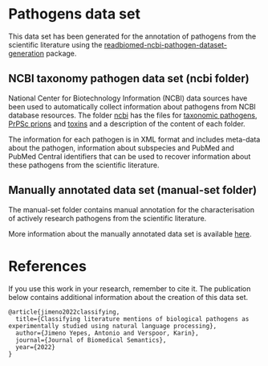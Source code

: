 # Pathogens data set

This data set has been generated for the annotation of pathogens from the scientific literature using the [readbiomed-ncbi-pathogen-dataset-generation](https://github.com/READ-BioMed/readbiomed-ncbi-pathogen-dataset-generation)
package.

## NCBI taxonomy pathogen data set (ncbi folder)

National Center for Biotechnology Information (NCBI) data sources have been used to automatically collect information about pathogens from NCBI database resources. The folder [ncbi](./ncbi) has the files for [taxonomic pathogens](./ncbi/ncbi-pathogens-data), [PrPSc prions](./ncbi/prpsc-ncbi-data) and [toxins](./ncbi/toxin-ncbi-data) and a description of the content of each folder.

The information for each pathogen is in XML format and includes meta-data about the pathogen, information about subspecies and PubMed and PubMed Central identifiers that can be used to recover information about these pathogens from the scientific literature.

## Manually annotated data set (manual-set folder)

The manual-set folder contains manual annotation for the characterisation of actively research pathogens from the scientific literature.

More information about the manually annotated data set is available [here](./manual-set).

# References

If you use this work in your research, remember to cite it. The publication below contains additional information about the creation of this data set.

```
@article{jimeno2022classifying,
  title={Classifying literature mentions of biological pathogens as experimentally studied using natural language processing},
  author={Jimeno Yepes, Antonio and Verspoor, Karin},
  journal={Journal of Biomedical Semantics},
  year={2022}
}
```

